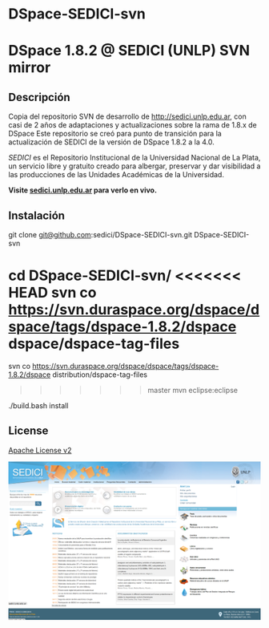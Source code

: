 DSpace-SEDICI-svn
=================

# DSpace 1.8.2 @ SEDICI (UNLP) SVN mirror

## Descripción
Copia del repositorio SVN de desarrollo de http://sedici.unlp.edu.ar, con casi de 2 años de adaptaciones y actualizaciones sobre la rama de 1.8.x de DSpace 
Este repositorio se creó para punto de transición para la actualización de SEDICI de la versión de DSpace 1.8.2 a la 4.0.


*SEDICI* es el Repositorio Institucional de la Universidad Nacional de La Plata, un servicio libre y gratuito creado para albergar, preservar y dar visibilidad a las producciones de las Unidades Académicas de la Universidad.

**Visite [sedici.unlp.edu.ar](http://sedici.unlp.edu.ar.) para verlo en vivo.**

## Instalación

git clone git@github.com:sedici/DSpace-SEDICI-svn.git DSpace-SEDICI-svn

cd DSpace-SEDICI-svn/
<<<<<<< HEAD
svn co https://svn.duraspace.org/dspace/dspace/tags/dspace-1.8.2/dspace dspace/dspace-tag-files
=======

svn co https://svn.duraspace.org/dspace/dspace/tags/dspace-1.8.2/dspace distribution/dspace-tag-files

>>>>>>> master
mvn eclipse:eclipse

./build.bash install

## License

[Apache License v2](http://www.apache.org/licenses/LICENSE-2.0.html)



![Screenshot](screenshot_sedici.png?raw=true)

